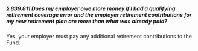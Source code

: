 ##### § 839.811 Does my employer owe more money if I had a qualifying retirement coverage error and the employer retirement contributions for my new retirement plan are more than what was already paid? #####

Yes, your employer must pay any additional retirement contributions to the Fund.